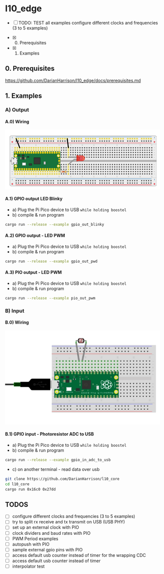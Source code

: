 # l10_edge

* [ ] TODO: TEST all examples configure different clocks and frequencies (3 to 5 examples)

* [X] 0. Prerequisites
* [X] 1. Examples

## 0. Prerequisites

https://github.com/DarianHarrison/l10_edge/docs/prerequisites.md


## 1. Examples


### A) Output

#### A.0) Wiring

![Alt Text](./docs/assets/led.png)

#### A.1) GPIO output LED Blinky

* a) Plug the Pi Pico device to USB ```while holding boostel```
* b) compile & run program
```sh
cargo run --release --example gpio_out_blinky
```

#### A.2) GPIO output - LED PWM

* a) Plug the Pi Pico device to USB ```while holding boostel```
* b) compile & run program
```sh
cargo run --release --example gpio_out_pwd
```

#### A.3) PIO output - LED PWM

* a) Plug the Pi Pico device to USB ```while holding boostel```
* b) compile & run program
```sh
cargo run --release --example pio_out_pwm
```


### B) Input

#### B.0) Wiring

![Alt Text](./docs/assets/photoresistor.png)

#### B.1) GPIO input - Photoresistor ADC to USB

* a) Plug the Pi Pico device to USB ```while holding boostel```
* b) compile & run program
```sh
cargo run --release --example gpio_in_adc_to_usb
```
* c) on another terminal - read data over usb
```sh
git clone https://github.com/DarianHarrison/l10_core
cd l10_core
cargo run 0x16c0 0x27dd
```



## TODOS
* [ ] configure different clocks and frequencies (3 to 5 examples)
* [ ] try to split rx receive and tx transmit on USB (USB PHY)
* [ ] set up an external clock with PIO
* [ ] clock dividers and baud rates with PIO
* [ ] PWM Period examples
* [ ] autopush with PIO
* [ ] sample external gpio pins with PIO
* [ ] access default usb counter instead of timer for the wrapping CDC 
* [ ] access default usb counter instead of timer
* [ ] interpolator test